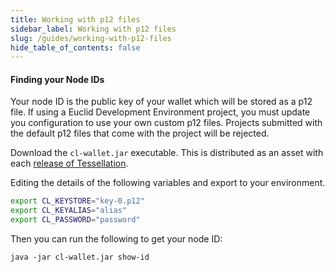 ```yaml
---
title: Working with p12 files
sidebar_label: Working with p12 files 
slug: /guides/working-with-p12-files
hide_table_of_contents: false
---
```


#### Finding your Node IDs
Your node ID is the public key of your wallet which will be stored as a p12 file. If using a Euclid Development Environment project, you must update you configuration to use your own custom p12 files. Projects submitted with the default p12 files that come with the project will be rejected. 

Download the `cl-wallet.jar` executable. This is distributed as an asset with each [release of Tessellation](https://github.com/Constellation-Labs/tessellation/releases).

Editing the details of the following variables and export to your environment. 
```bash
export CL_KEYSTORE="key-0.p12"
export CL_KEYALIAS="alias"
export CL_PASSWORD="password"
```

Then you can run the following to get your node ID:
```
java -jar cl-wallet.jar show-id
```